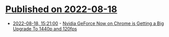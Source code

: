 # [Published on 2022-08-18](index.md)

* [2022-08-18, 15:21:00](https://it.slashdot.org/story/22/08/18/1414219/nvidia-geforce-now-on-chrome-is-getting-a-big-upgrade-to-1440p-and-120fps?utm_source=rss1.0mainlinkanon&utm_medium=feed) - [Nvidia GeForce Now on Chrome is Getting a Big Upgrade To 1440p and 120fps](https://it.slashdot.org/story/22/08/18/1414219/nvidia-geforce-now-on-chrome-is-getting-a-big-upgrade-to-1440p-and-120fps?utm_source=rss1.0mainlinkanon&utm_medium=feed)
